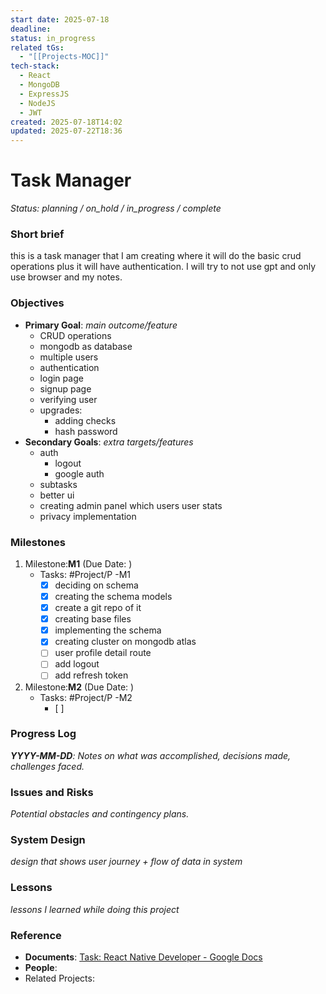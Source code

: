 ```yaml
---
start date: 2025-07-18
deadline: 
status: in_progress
related tGs:
  - "[[Projects-MOC]]"
tech-stack:
  - React
  - MongoDB
  - ExpressJS
  - NodeJS
  - JWT
created: 2025-07-18T14:02
updated: 2025-07-22T18:36
---
```

# Task Manager
*Status: planning /  on_hold / in_progress / complete*
### Short brief
this is a task manager that I am creating where it will do the basic crud operations plus it will have authentication. I will try to not use gpt and only use browser and my notes. 

### **Objectives**
- **Primary Goal**: *main outcome/feature*
	- CRUD operations
	- mongodb as database
	- multiple users
	- authentication
	- login page
	- signup page
	- verifying user
	- upgrades:
		- adding checks
		- hash password
- **Secondary Goals**: *extra targets/features*
	- auth
		- logout
		- google auth
	- subtasks
	- better ui
	- creating admin panel which users user stats
	- privacy implementation

### **Milestones**

1. Milestone:**M1** (Due Date: )
   - Tasks: #Project/P -M1
      - [x] deciding on schema
      - [x] creating the schema models
      - [x] create a git repo of it
      - [x] creating base files
      - [x] implementing the schema
      - [x] creating cluster on mongodb atlas
	 - [ ] user profile detail route
      - [ ] add logout
      - [ ] add refresh token 

2. Milestone:**M2** (Due Date: )
   - Tasks: #Project/P -M2
     - [ ] 


### **Progress Log**
***YYYY-MM-DD**: Notes on what was accomplished, decisions made, challenges faced.*



### Issues and Risks
*Potential obstacles and contingency plans.*


### System Design
*design that shows user journey + flow of data in system*

### Lessons
*lessons I learned while doing this project*


### **Reference**
- **Documents**: [Task: React Native Developer - Google Docs](https://docs.google.com/document/d/1fdO05vr8X-qskvnsUREhVf8A5X9ZajFx0XMvvo79CVo/edit?tab=t.0#heading=h.v0h6opl86rqj)
- **People**: 
- Related Projects: 




